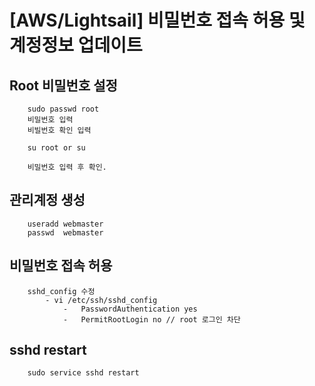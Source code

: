 # [AWS/Lightsail] 비밀번호 접속 허용 및 계정정보 업데이트

##  Root 비밀번호 설정

```
    sudo passwd root
    비밀번호 입력
    비빌번호 확인 입력

    su root or su

    비밀번호 입력 후 확인.

```

## 관리계정 생성

```
    useradd webmaster
    passwd  webmaster
```

## 비밀번호 접속 허용
```
    sshd_config 수정
        - vi /etc/ssh/sshd_config
            -   PasswordAuthentication yes
            -   PermitRootLogin no // root 로그인 차단
```

## sshd restart
```
    sudo service sshd restart
```

